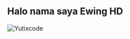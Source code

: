 ## Halo nama saya Ewing HD

![Yutixcode](https://komarev.com/ghpvc/?username=Yutixcode&label=Views&color=blue&style=plastic)
